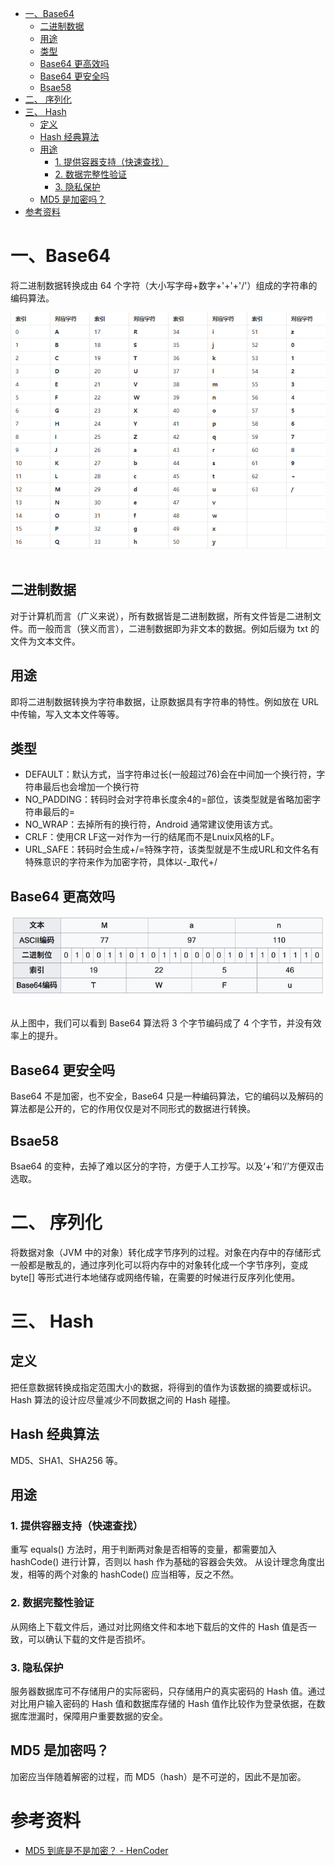 <!-- TOC -->

- [一、Base64](#一base64)
    - [二进制数据](#二进制数据)
    - [用途](#用途)
    - [类型](#类型)
    - [Base64 更高效吗](#base64-更高效吗)
    - [Base64 更安全吗](#base64-更安全吗)
    - [Bsae58](#bsae58)
- [二、 序列化](#二-序列化)
- [三、 Hash](#三-hash)
    - [定义](#定义)
    - [Hash 经典算法](#hash-经典算法)
    - [用途](#用途-1)
        - [1. 提供容器支持（快速查找）](#1-提供容器支持快速查找)
        - [2. 数据完整性验证](#2-数据完整性验证)
        - [3. 隐私保护](#3-隐私保护)
    - [MD5 是加密吗？](#md5-是加密吗)
- [参考资料](#参考资料)

<!-- /TOC -->

# 一、Base64

将二进制数据转换成由 64 个字符（大小写字母+数字+'+'+'/'）组成的字符串的编码算法。
<div align="center"> <img src="../pictures//base64.png" /> </div><br>

## 二进制数据

对于计算机而言（广义来说），所有数据皆是二进制数据，所有文件皆是二进制文件。而一般而言（狭义而言），二进制数据即为非文本的数据。例如后缀为 txt 的文件为文本文件。

## 用途

即将二进制数据转换为字符串数据，让原数据具有字符串的特性。例如放在 URL 中传输，写入文本文件等等。

## 类型

- DEFAULT：默认方式，当字符串过长(一般超过76)会在中间加一个换行符，字符串最后也会增加一个换行符
- NO_PADDING：转码时会对字符串长度余4的=部位，该类型就是省略加密字符串最后的=
- NO_WRAP：去掉所有的换行符，Android 通常建议使用该方式。
- CRLF：使用CR LF这一对作为一行的结尾而不是Lnuix风格的LF。
- URL_SAFE：转码时会生成+/=特殊字符，该类型就是不生成URL和文件名有特殊意识的字符来作为加密字符，具体以-_取代+/

## Base64 更高效吗

<div align="center"> <img src="../pictures//base64example.png" /> </div><br>

从上图中，我们可以看到 Base64 算法将 3 个字节编码成了 4 个字节，并没有效率上的提升。

## Base64 更安全吗

Base64 不是加密，也不安全，Base64 只是一种编码算法，它的编码以及解码的算法都是公开的，它的作用仅仅是对不同形式的数据进行转换。

## Bsae58

Bsae64 的变种，去掉了难以区分的字符，方便于人工抄写。以及‘+’和‘/’方便双击选取。

# 二、 序列化

将数据对象（JVM 中的对象）转化成字节序列的过程。对象在内存中的存储形式一般都是散乱的，通过序列化可以将内存中的对象转化成一个字节序列，变成 byte[] 等形式进行本地储存或网络传输，在需要的时候进行反序列化使用。

# 三、 Hash

## 定义

把任意数据转换成指定范围大小的数据，将得到的值作为该数据的摘要或标识。
Hash 算法的设计应尽量减少不同数据之间的 Hash 碰撞。

## Hash 经典算法

MD5、SHA1、SHA256 等。

## 用途

### 1. 提供容器支持（快速查找）

重写 equals() 方法时，用于判断两对象是否相等的变量，都需要加入 hashCode() 进行计算，否则以 hash 作为基础的容器会失效。
从设计理念角度出发，相等的两个对象的 hashCode() 应当相等，反之不然。

### 2. 数据完整性验证

从网络上下载文件后，通过对比网络文件和本地下载后的文件的 Hash 值是否一致，可以确认下载的文件是否损坏。

### 3. 隐私保护

服务器数据库可不存储用户的实际密码，只存储用户的真实密码的 Hash 值。通过对比用户输入密码的 Hash 值和数据库存储的 Hash 值作比较作为登录依据，在数据库泄漏时，保障用户重要数据的安全。

## MD5 是加密吗？

加密应当伴随着解密的过程，而 MD5（hash）是不可逆的，因此不是加密。

# 参考资料

- [MD5 到底是不是加密？ - HenCoder](https://mp.weixin.qq.com/s?__biz=MzIwNTczNTY0NA==&mid=2247483860&idx=1&sn=b901a8639b09043c690e5cdbc22eb264&chksm=972d1267a05a9b719dc61f3163b87c547cdc1114086287b75dc6b665ac40817fdbfd2da10ed2&mpshare=1&scene=23&srcid=0813zSOaH1bNwwVAhcq7iSkz#rd)